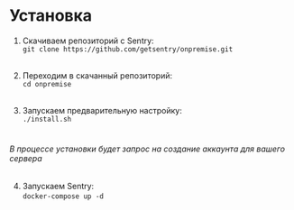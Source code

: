# Установка

1. Скачиваем репозиторий с Sentry: <br />
`git clone https://github.com/getsentry/onpremise.git` <br /><br />

2. Переходим в скачанный репозиторий: <br />
`cd onpremise` <br /><br />

3. Запускаем предварительную настройку: <br />
`./install.sh` <br /><br />


###### В процессе установки будет запрос на создание аккаунта для вашего сервера

4. Запускаем Sentry: <br />
`docker-compose up -d` 
